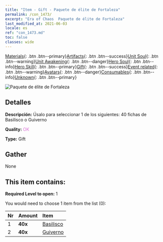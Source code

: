 ```yaml
---
title: "Item - Gift - Paquete de élite de Fortaleza"
permalink: /con_1473/
excerpt: "Era of Chaos  Paquete de élite de Fortaleza"
last_modified_at: 2021-06-03
locale: es
ref: "con_1473.md"
toc: false
classes: wide
---
```

 [Materials](/ItemsES/){: .btn .btn--primary}[Artifacts](/ItemsES/Artifacts/){: .btn .btn--success}[Unit Soul](/ItemsES/UnitSoul/){: .btn .btn--warning}[Unit Awakening](/ItemsES/UnitAwakening/){: .btn .btn--danger}[Hero Soul](/ItemsES/HeroSoul/){: .btn .btn--info}[Hero Skill](/ItemsES/HeroSkill/){: .btn .btn--primary}[Gift](/ItemsES/Gift/){: .btn .btn--success}[Event related](/ItemsES/Events/){: .btn .btn--warning}[Avatars](/ItemsES/Avatars/){: .btn .btn--danger}[Consumables](/ItemsES/Consumables/){: .btn .btn--info}[Unknown](/ItemsES/Unknown/){: .btn .btn--primary}

 ![Paquete de élite de Fortaleza](/images/t/i_907087.png)

## Detalles
 **Descripción:** Úsalo para seleccionar 1 de los siguientes: 40 fichas de Basilisco o Guiverno

 **Quality:** <span style="color: #DA70D6">OK</span>

 **Type:** Gift

## Gather

  None

## This item contains:

 **Required Level to open:** 1

 You would need to choose 1 item from the list (0):

  | Nr | Amount |     Item    |
  |:---|:-------|:------------|
  | 1 |  **40x** | [Basilisco](/ItemsES/unt_256/) |  | 
  | 2 |  **40x** | [Guiverno](/ItemsES/unt_258/) |  | 
